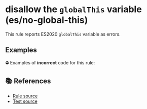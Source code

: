 # disallow the `globalThis` variable (es/no-global-this)

This rule reports ES2020 `globalThis` variable as errors.

## Examples

⛔ Examples of **incorrect** code for this rule:

<eslint-playground type="bad" code="/*eslint es/no-global-this: error */
console.log(globalThis === window)
" />

## 📚 References

- [Rule source](https://github.com/mysticatea/eslint-plugin-es/blob/v3.0.0/lib/rules/no-global-this.js)
- [Test source](https://github.com/mysticatea/eslint-plugin-es/blob/v3.0.0/tests/lib/rules/no-global-this.js)
